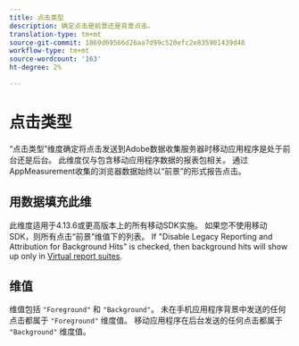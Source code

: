 ```yaml
---
title: 点击类型
description: 确定点击是前景还是背景点击。
translation-type: tm+mt
source-git-commit: 1869d69566d26aa7d99c520efc2e835901439d48
workflow-type: tm+mt
source-wordcount: '163'
ht-degree: 2%

---
```



# 点击类型

“点击类型”维度确定将点击发送到Adobe数据收集服务器时移动应用程序是处于前台还是后台。 此维度仅与包含移动应用程序数据的报表包相关。 通过AppMeasurement收集的浏览器数据始终以“前景”的形式报告点击。

## 用数据填充此维

此维度适用于4.13.6或更高版本上的所有移动SDK实施。 如果您不使用移动SDK，则所有点击“前景”维值下的列表。 If &quot;Disable Legacy Reporting and Attribution for Background Hits&quot; is checked, then background hits will show up only in [Virtual report suites](../vrs/vrs-mobile-visit-processing.md).

## 维值

维值包括 `"Foreground"` 和 `"Background"`。 未在手机应用程序背景中发送的任何点击都属于 `"Foreground"` 维度值。 移动应用程序在后台发送的任何点击都属于 `"Background"` 维度值。
